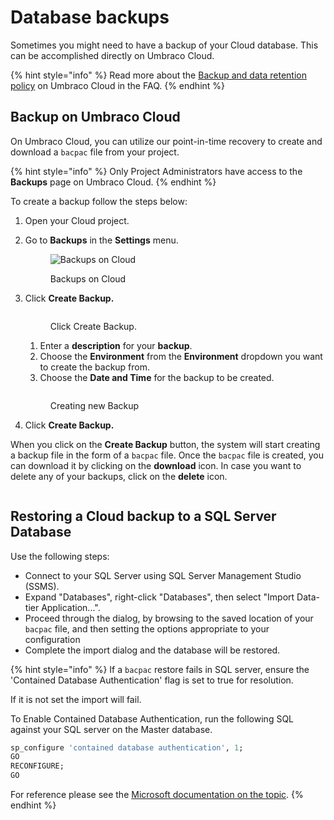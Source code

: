 # Database backups

Sometimes you might need to have a backup of your Cloud database. This can be accomplished directly on Umbraco Cloud.

{% hint style="info" %}
Read more about the [Backup and data retention policy](../frequently-asked-questions.md#backups-and-data-retention) on Umbraco Cloud in the FAQ.
{% endhint %}

## Backup on Umbraco Cloud

On Umbraco Cloud, you can utilize our point-in-time recovery to create and download a `bacpac` file from your project.

{% hint style="info" %}
Only Project Administrators have access to the **Backups** page on Umbraco Cloud.
{% endhint %}

To create a backup follow the steps below:

1. Open your Cloud project.
2.  Go to **Backups** in the **Settings** menu.

    <figure><img src="../.gitbook/assets/image (45).png" alt="Backups on Cloud"><figcaption><p>Backups on Cloud</p></figcaption></figure>
3.  Click **Create Backup.**

    <figure><img src="../.gitbook/assets/image (17) (1).png" alt=""><figcaption><p>Click Create Backup.</p></figcaption></figure>

    1. Enter a **description** for your **backup**.
    2. Choose the **Environment** from the **Environment** dropdown you want to create the backup from.
    3. Choose the **Date and Time** for the backup to be created.

    <figure><img src="../.gitbook/assets/image (4) (1).png" alt=""><figcaption><p>Creating new Backup</p></figcaption></figure>
4. Click **Create Backup.**

When you click on the **Create Backup** button, the system will start creating a backup file in the form of a `bacpac` file. Once the `bacpac` file is created, you can download it by clicking on the **download** icon. In case you want to delete any of your backups, click on the **delete** icon.

<figure><img src="../.gitbook/assets/image (18) (1).png" alt=""><figcaption></figcaption></figure>

## Restoring a Cloud backup to a SQL Server Database

Use the following steps:

* Connect to your SQL Server using SQL Server Management Studio (SSMS).
* Expand "Databases", right-click "Databases", then select "Import Data-tier Application...".
* Proceed through the dialog, by browsing to the saved location of your `bacpac` file, and then setting the options appropriate to your configuration
* Complete the import dialog and the database will be restored.

{% hint style="info" %}
If a `bacpac` restore fails in SQL server, ensure the 'Contained Database Authentication' flag is set to true for resolution.

If it is not set the import will fail.

To Enable Contained Database Authentication, run the following SQL against your SQL server on the Master database.

```sql
sp_configure 'contained database authentication', 1;  
GO  
RECONFIGURE;  
GO  
```

For reference please see the [Microsoft documentation on the topic](https://learn.microsoft.com/en-us/sql/database-engine/configure-windows/contained-database-authentication-server-configuration-option?view=sql-server-ver16).
{% endhint %}
